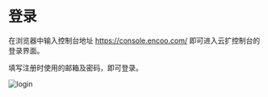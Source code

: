 # 登录
在浏览器中输入控制台地址 https://console.encoo.com/ 即可进入云扩控制台的登录界面。

填写注册时使用的邮箱及密码，即可登录。

![login](https://docimages.blob.core.chinacloudapi.cn/images/Console/login1.png)